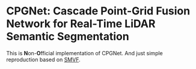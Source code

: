 
# CPGNet: Cascade Point-Grid Fusion Network for Real-Time LiDAR Semantic Segmentation


This is **N**on-**O**fficial implementation of CPGNet. And just simple reproduction based on [SMVF](https://github.com/GangZhang842/SMVF).